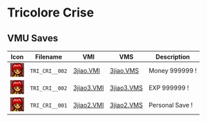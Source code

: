 # Tricolore Crise

## VMU Saves

| Icon | Filename | VMI | VMS | Description |
|------|----------|-----|-----|-------------|
| ![Tricolore Crise](../icons/TRI_CRI__002.GIF) | `TRI_CRI__002` | [3jiao.VMI](3jiao.VMI) | [3jiao.VMS](3jiao.VMS) | Money 999999 ! |
| ![Tricolore Crise](../icons/TRI_CRI__002.GIF) | `TRI_CRI__002` | [3jiao3.VMI](3jiao3.VMI) | [3jiao3.VMS](3jiao3.VMS) | EXP 999999 ! |
| ![Tricolore Crise](../icons/TRI_CRI__001.GIF) | `TRI_CRI__001` | [3jiao2.VMI](3jiao2.VMI) | [3jiao2.VMS](3jiao2.VMS) | Personal Save ! |
